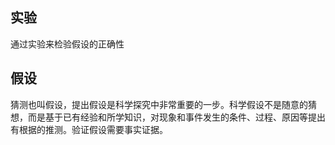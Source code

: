 
## 实验

通过实验来检验假设的正确性

## 假设
猜测也叫假设，提出假设是科学探究中非常重要的一步。科学假设不是随意的猜想，而是基于已有经验和所学知识，对现象和事件发生的条件、过程、原因等提出有根据的推测。验证假设需要事实证据。

